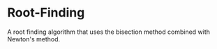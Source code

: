 # Root-Finding

A root finding algorithm that uses the bisection method combined with Newton's method.
